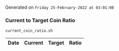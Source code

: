 Generated on `Friday 25-February-2022 at 03:01:08`

### Current to Target Coin Ratio
`current_coin_ratio.sh`

Date|Current|Target|Ratio
---|---|---|---
